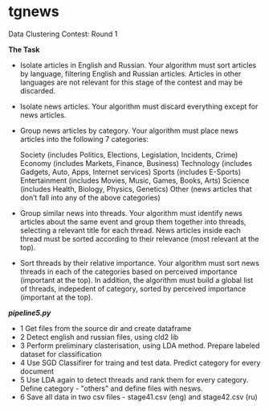 # tgnews
Data Clustering Contest: Round 1 

**The Task**



- Isolate articles in English and Russian. Your algorithm must sort articles by language, filtering English and Russian articles. Articles in other languages are not relevant for this stage of the contest and may be discarded.

- Isolate news articles. Your algorithm must discard everything except for news articles.

- Group news articles by category. Your algorithm must place news articles into the following 7 categories:

  Society (includes Politics, Elections, Legislation, Incidents, Crime)
  Economy (includes Markets, Finance, Business)
  Technology (includes Gadgets, Auto, Apps, Internet services)
  Sports (includes E-Sports)
  Entertainment (includes Movies, Music, Games, Books, Arts)
  Science (includes Health, Biology, Physics, Genetics)
  Other (news articles that don’t fall into any of the above categories)
- Group similar news into threads. Your algorithm must identify news articles about the same event and group them together into threads, selecting a relevant title for each thread. News articles inside each thread must be sorted according to their relevance (most relevant at the top).

- Sort threads by their relative importance. Your algorithm must sort news threads in each of the categories based on perceived importance (important at the top). In addition, the algorithm must build a global list of threads, indepedent of category, sorted by perceived importance (important at the top).

***pipeline5.py***
- 1 Get files from the source dir and create dataframe
- 2 Detect english and russian files, using cld2 lib
- 3 Perform preliminary clasterisation, using LDA method. Prepare labeled dataset for classification
- 4 Use SGD Classifirer for traing and test data. Predict category for every document
- 5 Use LDA again to detect threads and rank them for every category. Define category - "others" and define files with nesws.
- 6 Save all data in two csv files - stage41.csv (eng) and stage42.csv (ru)





    
